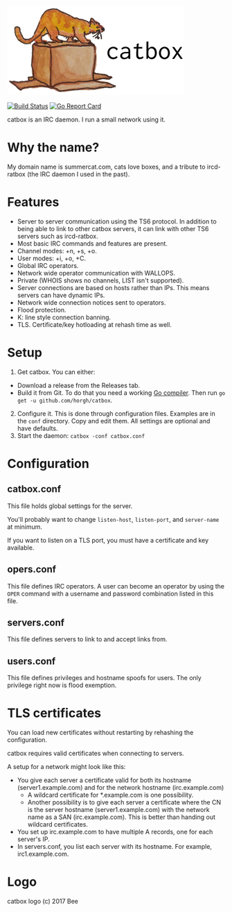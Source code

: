 ![catbox](doc/catbox-with-text.png)

[![Build
Status](https://travis-ci.org/horgh/catbox.svg)](https://travis-ci.org/horgh/catbox)
[![Go Report
Card](https://goreportcard.com/badge/github.com/horgh/catbox)](https://goreportcard.com/report/github.com/horgh/catbox)

catbox is an IRC daemon. I run a small network using it.


# Why the name?
My domain name is summercat.com, cats love boxes, and a tribute to
ircd-ratbox (the IRC daemon I used in the past).


# Features
* Server to server communication using the TS6 protocol. In addition to
  being able to link to other catbox servers, it can link with other TS6
  servers such as ircd-ratbox.
* Most basic IRC commands and features are present.
* Channel modes: +n, +s, +o.
* User modes: +i, +o, +C.
* Global IRC operators.
* Network wide operator communication with WALLOPS.
* Private (WHOIS shows no channels, LIST isn't supported).
* Server connections are based on hosts rather than IPs. This means servers
  can have dynamic IPs.
* Network wide connection notices sent to operators.
* Flood protection.
* K: line style connection banning.
* TLS. Certificate/key hotloading at rehash time as well.


# Setup
1. Get catbox. You can either:
  - Download a release from the Releases tab.
  - Build it from Git. To do that you need a working [Go
    compiler](https://golang.org/dl/). Then run `go get -u
    github.com/horgh/catbox`.
2. Configure it. This is done through configuration files. Examples are in
   the `conf` directory. Copy and edit them. All settings are optional and
   have defaults.
3. Start the daemon: `catbox -conf catbox.conf`


# Configuration

## catbox.conf
This file holds global settings for the server.

You'll probably want to change `listen-host`, `listen-port`, and
`server-name` at minimum.

If you want to listen on a TLS port, you must have a certificate and key
available.


## opers.conf
This file defines IRC operators. A user can become an operator by using the
`OPER` command with a username and password combination listed in this file.


## servers.conf
This file defines servers to link to and accept links from.


## users.conf
This file defines privileges and hostname spoofs for users. The only
privilege right now is flood exemption.


# TLS certificates
You can load new certificates without restarting by rehashing the
configuration.

catbox requires valid certificates when connecting to servers.

A setup for a network might look like this:

* You give each server a certificate valid for both its hostname
  (server1.example.com) and for the network hostname (irc.example.com)
  * A wildcard certificate for *.example.com is one possibility.
  * Another possibility is to give each server a certificate where the CN
    is the server hostname (server1.example.com) with the network name as a
    SAN (irc.example.com). This is better than handing out wildcard
    certificates.
* You set up irc.example.com to have multiple A records, one for each
  server's IP.
* In servers.conf, you list each server with its hostname. For example,
  irc1.example.com.


# Logo
catbox logo (c) 2017 Bee
